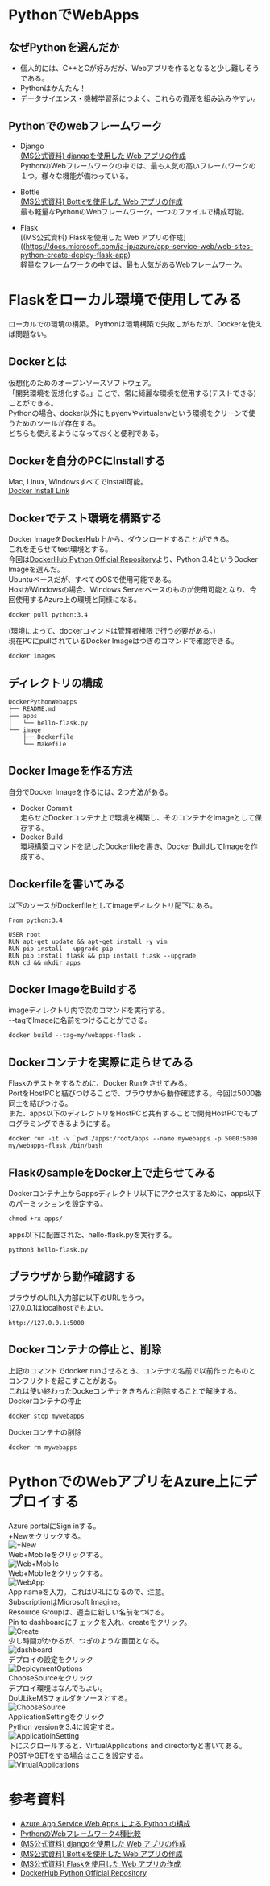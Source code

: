 # PythonでWebApps 
## なぜPythonを選んだか
* 個人的には、C++とCが好みだが、Webアプリを作るとなると少し難しそうである。  
* Pythonはかんたん！
* データサイエンス・機械学習系につよく、これらの資産を組み込みやすい。

## Pythonでのwebフレームワーク  
* Django  
[(MS公式資料) djangoを使用した Web アプリの作成](https://docs.microsoft.com/ja-jp/azure/app-service-web/web-sites-python-create-deploy-django-app)  
PythonのWebフレームワークの中では、最も人気の高いフレームワークの１つ。様々な機能が備わっている。  

* Bottle  
[(MS公式資料) Bottleを使用した Web アプリの作成](https://docs.microsoft.com/ja-jp/azure/app-service-web/web-sites-python-create-deploy-bottle-app)  
最も軽量なPythonのWebフレームワーク。一つのファイルで構成可能。  

* Flask  
[(MS公式資料) Flaskを使用した Web アプリの作成]((https://docs.microsoft.com/ja-jp/azure/app-service-web/web-sites-python-create-deploy-flask-app)  
軽量なフレームワークの中では、最も人気があるWebフレームワーク。  

# Flaskをローカル環境で使用してみる  
ローカルでの環境の構築。
Pythonは環境構築で失敗しがちだが、Dockerを使えば問題ない。  

## Dockerとは
仮想化のためのオープンソースソフトウェア。  
「開発環境を仮想化する。」ことで、常に綺麗な環境を使用する(テストできる)ことができる。  
Pythonの場合、docker以外にもpyenvやvirtualenvという環境をクリーンで使うためのツールが存在する。  
どちらも使えるようになっておくと便利である。  

## Dockerを自分のPCにInstallする
Mac, Linux, Windowsすべてでinstall可能。  
[Docker Install Link](https://www.docker.com/community-edition#/download)  

## Dockerでテスト環境を構築する
Docker ImageをDockerHub上から、ダウンロードすることができる。  
これを走らせてtest環境とする。  
今回は[DockerHub Python Official Repository](https://hub.docker.com/_/python/)より、Python:3.4というDocker Imageを選んだ。  
Ubuntuベースだが、すべてのOSで使用可能である。  
HostがWindowsの場合、Windows Serverベースのものが使用可能となり、今回使用するAzure上の環境と同様になる。
```
docker pull python:3.4
```
(環境によって、dockerコマンドは管理者権限で行う必要がある。)  
現在PCにpullされているDocker Imageはつぎのコマンドで確認できる。  
```
docker images
```

## ディレクトリの構成
```
DockerPythonWebapps
├── README.md
├── apps
│   └── hello-flask.py
└── image
    ├── Dockerfile
    └── Makefile
```

## Docker Imageを作る方法
自分でDocker Imageを作るには、2つ方法がある。
* Docker Commit  
走らせたDockerコンテナ上で環境を構築し、そのコンテナをImageとして保存する。
* Docker Build  
環境構築コマンドを記したDockerfileを書き、Docker BuildしてImageを作成する。  

## Dockerfileを書いてみる
以下のソースがDockerfileとしてimageディレクトリ配下にある。  
```
From python:3.4 

USER root
RUN apt-get update && apt-get install -y vim
RUN pip install --upgrade pip
RUN pip install flask && pip install flask --upgrade
RUN cd && mkdir apps
```

## Docker ImageをBuildする
imageディレクトリ内で次のコマンドを実行する。  
--tagでImageに名前をつけることができる。  
```
docker build --tag=my/webapps-flask .
```

## Dockerコンテナを実際に走らせてみる
Flaskのテストをするために、Docker Runをさせてみる。  
PortをHostPCと結びつけることで、ブラウザから動作確認する。今回は5000番同士を結びつける。  
また、apps以下のディレクトリをHostPCと共有することで開発HostPCでもプログラミングできるようにする。  
```
docker run -it -v `pwd`/apps:/root/apps --name mywebapps -p 5000:5000 my/webapps-flask /bin/bash
```

## FlaskのsampleをDocker上で走らせてみる
Dockerコンテナ上からappsディレクトリ以下にアクセスするために、apps以下のパーミッションを設定する。  
```
chmod +rx apps/
```
apps以下に配置された、hello-flask.pyを実行する。  
```
python3 hello-flask.py
```

## ブラウザから動作確認する
ブラウザのURL入力部に以下のURLをうつ。  
127.0.0.1はlocalhostでもよい。  
```
http://127.0.0.1:5000
```

## Dockerコンテナの停止と、削除
上記のコマンドでdocker runさせるとき、コンテナの名前で以前作ったものとコンフリクトを起こすことがある。  
これは使い終わったDockeコンテナをきちんと削除することで解決する。  
Dockerコンテナの停止
```
docker stop mywebapps
```
Dockerコンテナの削除
```
docker rm mywebapps
```

# PythonでのWebアプリをAzure上にデプロイする
Azure portalにSign inする。  
+Newをクリックする。  
![+New](img/image+New.png)  
Web+Mobileをクリックする。  
![Web+Mobile](img/imageWeb+Mobile.png)  
Web+Mobileをクリックする。  
![WebApp](img/imageWebApp.png)  
App nameを入力。これはURLになるので、注意。  
SubscriptionはMicrosoft Imagine。  
Resource Groupは、適当に新しい名前をつける。  
Pin to dashboardにチェックを入れ、createをクリック。  
![Create](img/imageCreate.png)  
少し時間がかかるが、つぎのような画面となる。  
![dashboard](img/imagedashboard.png)  
デプロイの設定をクリック  
![DeploymentOptions](img/imageDeploymentOptions.png)  
ChooseSourceをクリック  
デプロイ環境はなんでもよい。  
DoULikeMSフォルダをソースとする。  
![ChooseSource](img/imageChooseSource.png)  
ApplicationSettingをクリック  
Python versionを3.4に設定する。  
![ApplicatioinSetting](img/imageApplicationSetting.png)  
下にスクロールすると、VirtualApplications and directortyと書いてある。  
POSTやGETをする場合はここを設定する。  
![VirtualApplications](img/imageVirtualapplications.png)  

# 参考資料

* [Azure App Service Web Apps による Python の構成](https://docs.microsoft.com/ja-jp/azure/app-service-web/web-sites-python-configure)
* [PythonのWebフレームワーク4種比較](http://programming-study.com/technology/python-framework/)
* [(MS公式資料) djangoを使用した Web アプリの作成](https://docs.microsoft.com/ja-jp/azure/app-service-web/web-sites-python-create-deploy-django-app)  
* [(MS公式資料) Bottleを使用した Web アプリの作成](https://docs.microsoft.com/ja-jp/azure/app-service-web/web-sites-python-create-deploy-bottle-app)  
* [(MS公式資料) Flaskを使用した Web アプリの作成](https://docs.microsoft.com/ja-jp/azure/app-service-web/web-sites-python-create-deploy-flask-app)  
* [DockerHub Python Official Repository](https://hub.docker.com/_/python/)


